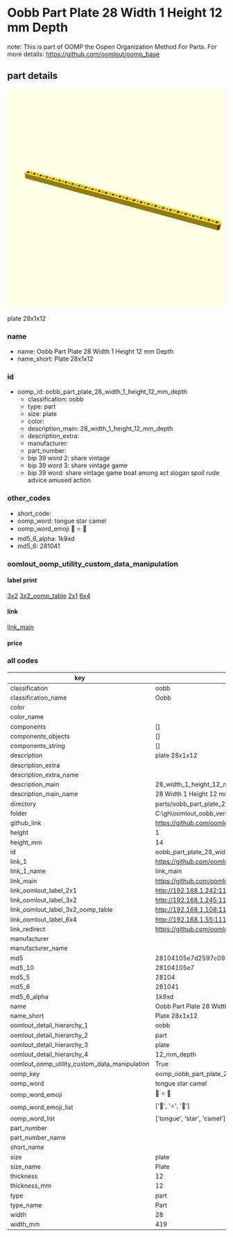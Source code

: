 # Oobb Part Plate 28 Width 1 Height 12 mm Depth  

note: This is part of OOMP the Oopen Organization Method For Parts. For more details: https://github.com/oomlout/oomp_base

##  part details
  

[![](3dpr.png)](3dpr.png)

plate 28x1x12



### name
* name: Oobb Part Plate 28 Width 1 Height 12 mm Depth
* name_short: Plate 28x1x12 
### id
* oomp_id: oobb_part_plate_28_width_1_height_12_mm_depth
  * classification: oobb
  * type: part
  * size: plate
  * color: 
  * description_main: 28_width_1_height_12_mm_depth
  * description_extra: 
  * manufacturer: 
  * part_number: 
  * bip 39 word 2: share vintage
  * bip 39 word 3: share vintage game
  * bip 39 word: share vintage game boat among act slogan spoil rude advice amused action

### other_codes
* short_code: 
* oomp_word: tongue star camel
* oomp_word_emoji :tongue: :star: :camel:
* md5_6_alpha: 1k9xd
* md5_6: 281041






### oomlout_oomp_utility_custom_data_manipulation
#### label print
[3x2](http://192.168.1.245:1112/?label=oomp%201k9xd)
[3x2_oomp_table](http://192.168.1.108:1112/?label=oomp%201k9xd)
[2x1](http://192.168.1.242:1112/?label=oomp%201k9xd)
[6x4](http://192.168.1.55:1112/?label=oomp%201k9xd)    

#### link

[link_main](https://github.com/oomlout/oomlout_oobb_version_4_generated_parts/tree/main/navigation_oomp/oobb/part/plate/28_width_1_height_12_mm_depth/part)                              

#### price







### all codes 
| key | value |  
| --- | --- |  
| classification | oobb |  
| classification_name | Oobb |  
| color |  |  
| color_name |  |  
| components | [] |  
| components_objects | [] |  
| components_string | [] |  
| description | plate 28x1x12 |  
| description_extra |  |  
| description_extra_name |  |  
| description_main | 28_width_1_height_12_mm_depth |  
| description_main_name | 28 Width 1 Height 12 mm Depth |  
| directory | parts/oobb_part_plate_28_width_1_height_12_mm_depth |  
| folder | C:\gh\oomlout_oobb_version_4_generated_parts\parts\oobb_part_plate_28_width_1_height_12_mm_depth |  
| github_link | https://github.com/oomlout/oomlout_oomp_part_src/tree/main/parts/oobb_part_plate_28_width_1_height_12_mm_depth |  
| height | 1 |  
| height_mm | 14 |  
| id | oobb_part_plate_28_width_1_height_12_mm_depth |  
| link_1 | https://github.com/oomlout/oomlout_oobb_version_4_generated_parts/tree/main/navigation_oomp/oobb/part/plate/28_width_1_height_12_mm_depth/part |  
| link_1_name | link_main |  
| link_main | https://github.com/oomlout/oomlout_oobb_version_4_generated_parts/tree/main/navigation_oomp/oobb/part/plate/28_width_1_height_12_mm_depth/part |  
| link_oomlout_label_2x1 | http://192.168.1.242:1112/?label=oomp%201k9xd |  
| link_oomlout_label_3x2 | http://192.168.1.245:1112/?label=oomp%201k9xd |  
| link_oomlout_label_3x2_oomp_table | http://192.168.1.108:1112/?label=oomp%201k9xd |  
| link_oomlout_label_6x4 | http://192.168.1.55:1112/?label=oomp%201k9xd |  
| link_redirect | https://github.com/oomlout/oomlout_oobb_version_4_generated_parts/tree/main/parts/oobb_plate_28_01_12 |  
| manufacturer |  |  
| manufacturer_name |  |  
| md5 | 28104105e7d2597c0983f18cbe7d0e29 |  
| md5_10 | 28104105e7 |  
| md5_5 | 28104 |  
| md5_6 | 281041 |  
| md5_6_alpha | 1k9xd |  
| name | Oobb Part Plate 28 Width 1 Height 12 mm Depth |  
| name_short | Plate 28x1x12  |  
| oomlout_detail_hierarchy_1 | oobb |  
| oomlout_detail_hierarchy_2 | part |  
| oomlout_detail_hierarchy_3 | plate |  
| oomlout_detail_hierarchy_4 | 12_mm_depth |  
| oomlout_oomp_utility_custom_data_manipulation | True |  
| oomp_key | oomp_oobb_part_plate_28_width_1_height_12_mm_depth |  
| oomp_word | tongue star camel |  
| oomp_word_emoji | :tongue: :star: :camel: |  
| oomp_word_emoji_list | [':tongue:', ':star:', ':camel:'] |  
| oomp_word_list | ['tongue', 'star', 'camel'] |  
| part_number |  |  
| part_number_name |  |  
| short_name |  |  
| size | plate |  
| size_name | Plate |  
| thickness | 12 |  
| thickness_mm | 12 |  
| type | part |  
| type_name | Part |  
| width | 28 |  
| width_mm | 419 |  
